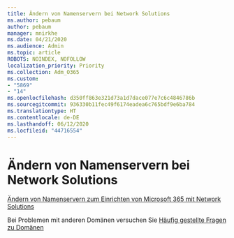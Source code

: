 ```yaml
---
title: Ändern von Namenservern bei Network Solutions
ms.author: pebaum
author: pebaum
manager: mnirkhe
ms.date: 04/21/2020
ms.audience: Admin
ms.topic: article
ROBOTS: NOINDEX, NOFOLLOW
localization_priority: Priority
ms.collection: Adm_O365
ms.custom:
- "5869"
- "14"
ms.openlocfilehash: d350ff863e321d73a1d7dace077e7c6c4846786b
ms.sourcegitcommit: 936330b11fec49f6174eadea6c765bdf9e6ba784
ms.translationtype: HT
ms.contentlocale: de-DE
ms.lasthandoff: 06/12/2020
ms.locfileid: "44716554"
---
```

# <a name="change-nameservers-at-network-solutions"></a>Ändern von Namenservern bei Network Solutions

[Ändern von Namenservern zum Einrichten von Microsoft 365 mit Network Solutions](https://docs.microsoft.com/microsoft-365/admin/dns/change-nameservers-at-network-solutions?view=o365-worldwide)

Bei Problemen mit anderen Domänen versuchen Sie [Häufig gestellte Fragen zu Domänen](https://docs.microsoft.com/microsoft-365/admin/setup/domains-faq?view=o365-worldwide)